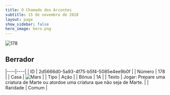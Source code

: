 ```yaml
---
title: O Chamado dos Arcontes
subtitle: 15 de novembro de 2018
layout: page
show_sidebar: false
hero_image: hero.png
---
```


![178](https://cdn.keyforgegame.com/media/card_front/pt/341_178_7J9MG8W9F6GM_pt.png)

## Berrador

|----|----|
| ID | 2d5666d0-5a93-4f75-b5f4-5085e4ee9b0f |
| Número | 178 |
| Casa | ![Mars](https://archonarcana.com/images/thumb/d/de/Mars.png/22px-Mars.png "Marte") |
| Tipo | Ação |
| Bônus | 1A |
| Texto | Jogar: Prepare uma criatura de Marte ou atordoe uma criatura que não seja de Marte. |
| Raridade | Comum |
